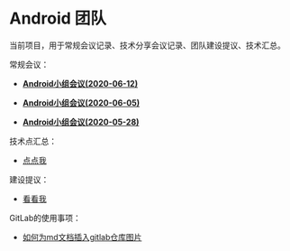 # **Android 团队**



当前项目，用于常规会议记录、技术分享会议记录、团队建设提议、技术汇总。

常规会议：

- [**Android小组会议(2020-06-12)**](http://192.168.11.214:8087/android-team/androidteamtogether/blob/master/%E6%AF%8F%E5%91%A8%E5%B8%B8%E8%A7%84%E4%BC%9A%E8%AE%AE/%E4%BC%9A%E8%AE%AE%E4%B8%BB%E9%A2%98_202006012_.md)

- [**Android小组会议(2020-06-05)**](http://192.168.11.214:8087/android-team/androidteamtogether/blob/master/%E6%AF%8F%E5%91%A8%E5%B8%B8%E8%A7%84%E4%BC%9A%E8%AE%AE/%E4%BC%9A%E8%AE%AE%E4%B8%BB%E9%A2%98_20200605_.md)
- [**Android小组会议(2020-05-28)**](http://192.168.11.214:8087/android-team/androidteamtogether/blob/master/%E6%AF%8F%E5%91%A8%E5%B8%B8%E8%A7%84%E4%BC%9A%E8%AE%AE/Android%E5%B0%8F%E7%BB%84%E4%BC%9A%E8%AE%AE(2020-05-28).md)





技术点汇总：

- [点点我](http://192.168.11.214:8087/android-team/androidteamtogether/blob/master/%E6%8A%80%E6%9C%AF%E6%B1%87%E6%80%BB/Android%20%E6%8A%80%E6%9C%AF%E7%82%B9%E6%94%B6%E9%9B%86.md)

建设提议：

- [看看我](http://192.168.11.214:8087/android-team/androidteamtogether/blob/master/%E5%BB%BA%E8%AE%BE%E6%8F%90%E8%AE%AE/Android%E5%B9%B3%E5%8F%B0%E5%BB%BA%E8%AE%BE%E6%8F%90%E8%AE%AE.md)


GitLab的使用事项：

- [如何为md文档插入gitlab仓库图片](https://www.mybj123.com/5068.html)